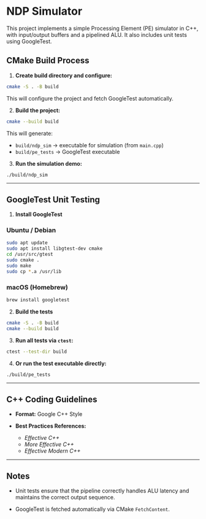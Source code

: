 # NDP Simulator

This project implements a simple Processing Element (PE) simulator in C++, with input/output buffers and a pipelined ALU. It also includes unit tests using GoogleTest.

## CMake Build Process

1. **Create build directory and configure:**

```bash
cmake -S . -B build
````

This will configure the project and fetch GoogleTest automatically.

2. **Build the project:**

```bash
cmake --build build
```

This will generate:

* `build/ndp_sim` → executable for simulation (from `main.cpp`)
* `build/pe_tests` → GoogleTest executable

3. **Run the simulation demo:**

```bash
./build/ndp_sim
```

---

## GoogleTest Unit Testing

1. **Install GoogleTest**

### Ubuntu / Debian

```bash
sudo apt update
sudo apt install libgtest-dev cmake
cd /usr/src/gtest
sudo cmake .
sudo make
sudo cp *.a /usr/lib
```

### macOS (Homebrew)

```bash
brew install googletest
```

2. **Build the tests**

```bash
cmake -S . -B build
cmake --build build
```

3. **Run all tests via `ctest`:**

```bash
ctest --test-dir build
```

4. **Or run the test executable directly:**

```bash
./build/pe_tests
```

---

## C++ Coding Guidelines

* **Format:** Google C++ Style

* **Best Practices References:**

  * *Effective C++*
  * *More Effective C++*
  * *Effective Modern C++*

---

## Notes

* Unit tests ensure that the pipeline correctly handles ALU latency and maintains the correct output sequence.

* GoogleTest is fetched automatically via CMake `FetchContent`.
